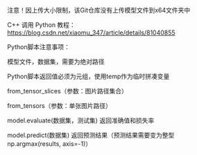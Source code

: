 注意！因上传大小限制，该Git仓库没有上传模型文件到x64文件夹中

C++ 调用 Python 教程：https://blog.csdn.net/xiaomu_347/article/details/81040855 



Python脚本注意事项：

模型文件，数据集，需要为绝对路径

Python脚本返回值必须为元组，使用temp作为临时拼凑变量



from_tensor_slices（参数：图片路径集合）

from_tensors（参数：单张图片路径）



model.evaluate(数据集，测试集)  返回准确值和损失率

model.predict(数据集) 返回预测结果（预测结果需要变为整型 np.argmax(results, axis=-1)）



